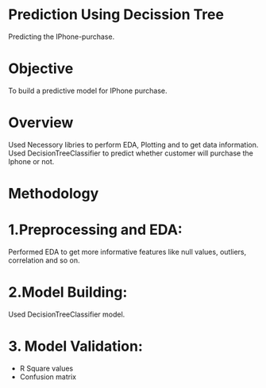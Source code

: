 # Prediction Using Decission Tree
Predicting the IPhone-purchase.

# Objective
To build a predictive model for IPhone purchase.

# Overview
Used Necessory libries to perform EDA, Plotting and to get data information. Used DecisionTreeClassifier to predict whether customer will purchase the Iphone or not.

# Methodology
# 1.Preprocessing and EDA:
Performed EDA to get more informative features like null values, outliers, correlation and so on.

# 2.Model Building:
Used DecisionTreeClassifier model.

# 3. Model Validation:
 * R Square values
 * Confusion matrix

